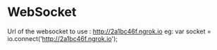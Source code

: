 
WebSocket 
====

Url of the websocket to use : http://2a1bc46f.ngrok.io 
eg: var socket = io.connect('http://2a1bc46f.ngrok.io');
